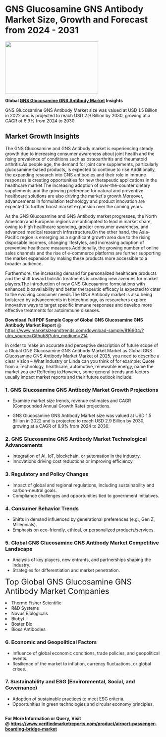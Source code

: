 <H1>GNS Glucosamine GNS Antibody Market Size, Growth and Forecast from 2024 - 2031</H1><img class="aligncenter size-medium wp-image-584254" src="https://thirdeyenews.in/wp-content/uploads/2024/09/Global-Market-Research-300x168.jpeg" alt="" width="300" height="168" /><p><strong>Global&nbsp;<a href="https://www.marketsizeandtrends.com/download-sample/816904/?utm_source=Github8j?utm_medium=214">GNS Glucosamine GNS Antibody Market</a> Insights</strong></p><p>GNS Glucosamine GNS Antibody Market size was valued at USD 1.5 Billion in 2022 and is projected to reach USD 2.9 Billion by 2030, growing at a CAGR of 8.9% from 2024 to 2030.</p><p><h2>Market Growth Insights</h2> <p>The GNS Glucosamine and GNS Antibody market is experiencing steady growth due to increasing consumer awareness about joint health and the rising prevalence of conditions such as osteoarthritis and rheumatoid arthritis.As people age, the demand for joint care supplements, particularly glucosamine-based products, is expected to continue to rise.Additionally, the expanding research into GNS antibodies and their role in immune responses is creating opportunities for new therapeutic applications in the healthcare market.The increasing adoption of over-the-counter dietary supplements and the growing preference for natural and preventive healthcare solutions are also driving the market's growth.Moreover, advancements in formulation technology and product innovation are expected to further boost market expansion over the coming years.</p> <p>As the GNS Glucosamine and GNS Antibody market progresses, the North American and European regions are anticipated to lead in market share, owing to high healthcare spending, greater consumer awareness, and advanced medical research infrastructure.On the other hand, the Asia-Pacific region is emerging as a significant growth area due to the rising disposable incomes, changing lifestyles, and increasing adoption of preventive healthcare measures.Additionally, the growing number of online sales channels and the rise of e-commerce platforms are further supporting the market expansion by making these products more accessible to a broader audience.</p> <p>Furthermore, the increasing demand for personalized healthcare products and the shift toward holistic treatments is creating new avenues for market players.The introduction of new GNS Glucosamine formulations with enhanced bioavailability and better therapeutic efficacy is expected to cater to the evolving consumer needs.The GNS Antibody market is also being bolstered by advancements in biotechnology, as researchers explore innovative ways to target specific immune responses and develop more effective treatments for autoimmune diseases.</p> <p><span class=""><strong>Download Full PDF Sample Copy of Global GNS Glucosamine GNS Antibody Market Report</strong> @ <a href="https://www.marketsizeandtrends.com/download-sample/816904/?utm_source=Github8j?utm_medium=214" target="_blank">https://www.marketsizeandtrends.com/download-sample/816904/?utm_source=Github8j?utm_medium=214</a></span></p><p>In order to make an accurate and perceptive description of future scope of a Global&nbsp;GNS Glucosamine GNS Antibody Market Market as Global&nbsp;GNS Glucosamine GNS Antibody Market Market of 2025, you need to describe a clear Vision &ndash; What Industry or Linda can you think of for example: Quote from a Technology, healthcare, automotive, renewable energy, name the market you are Reffering to.However, some general trends and factors usually impact market reports and their future outlook include:</p><h3>1.&nbsp;<strong>GNS Glucosamine GNS Antibody Market Growth Projections</strong></h3><ul><li>Examine market size trends, revenue estimates and CAGR (Compounded Annual Growth Rate) projections.</li><li><p>GNS Glucosamine GNS Antibody Market size was valued at USD 1.5 Billion in 2022 and is projected to reach USD 2.9 Billion by 2030, growing at a CAGR of 8.9% from 2024 to 2030.</p></li></ul><h3>2.&nbsp;<strong>GNS Glucosamine GNS Antibody Market Technological Advancements</strong></h3><ul><li>Integration of AI, IoT, blockchain, or automation in the industry.</li><li>Innovations driving cost reductions or improving efficiency.</li></ul><h3>3.&nbsp;<strong>Regulatory and Policy Changes</strong></h3><ul><li>Impact of global and regional regulations, including sustainability and carbon-neutral goals.</li><li>Compliance challenges and opportunities tied to government initiatives.</li></ul><h3>4.&nbsp;<strong>Consumer Behavior Trends</strong></h3><ul><li>Shifts in demand influenced by generational preferences (e.g., Gen Z, Millennials).</li><li>Emphasis on eco-friendly, ethical, or personalized products/services.</li></ul><h3>5.&nbsp;<strong>Global GNS Glucosamine GNS Antibody Market Competitive Landscape</strong></h3><ul><li>Analysis of key players, new entrants, and partnerships shaping the industry.</li><li>Strategies for differentiation and market penetration.</li></ul><p data-pm-slice="1 1 []"><span style="color: inherit; font-family: inherit; font-size: 25px;">Top Global GNS Glucosamine GNS Antibody Market Companies</span></p><div class="" data-test-id=""><p><li>Thermo Fisher Scientific</li><li> R&D Systems</li><li> Novus Biologicals</li><li> Biobyt</li><li> Boster Bio</li><li> Bioss Antibodies</li></p></div><h3>6.&nbsp;<strong>Economic and Geopolitical Factors</strong></h3><ul><li>Influence of global economic conditions, trade policies, and geopolitical events.</li><li>Resilience of the market to inflation, currency fluctuations, or global crises.</li></ul><h3>7.&nbsp;<strong>Sustainability and ESG (Environmental, Social, and Governance)</strong></h3><ul><li>Adoption of sustainable practices to meet ESG criteria.</li><li>Opportunities in green technologies and circular economy principles.</li></ul><h2><strong style="font-size: 14px;">For More Information or Query, Visit @&nbsp;</strong><a style="background-color: #ffffff; font-size: 14px;" href="https://www.marketsizeandtrends.com/report/gns-glucosamine-gns-antibody-market/" target="_blank">https://www.verifiedmarketreports.com/product/airport-passenger-boarding-bridge-market</a></h2>